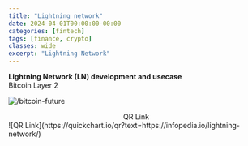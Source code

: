 ```yaml
---
title: "Lightning network"
date: 2024-04-01T00:00:00-00:00
categories: [fintech]
tags: [finance, crypto]
classes: wide
excerpt: "Lightning Network"
---
```


**Lightning Network (LN) development and usecase**<br>
Bitcoin Layer 2

![/bitcoin-future](https://raw.githubusercontent.com/borisdj/borisdj.github.io/main/assets/images/bitcoin-future-macro-outlook/lightning-model.jpg)

<center>QR Link</center>
![QR Link](https://quickchart.io/qr?text=https://infopedia.io/lightning-network/)
